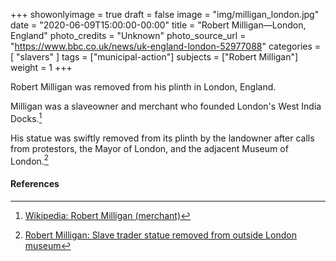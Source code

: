 +++
showonlyimage = true
draft = false
image = "img/milligan_london.jpg"
date = "2020-06-09T15:00:00-00:00"
title = "Robert Milligan—London, England"
photo_credits = "Unknown"
photo_source_url = "https://www.bbc.co.uk/news/uk-england-london-52977088"
categories = [ "slavers" ]
tags = ["municipal-action"]
subjects = ["Robert Milligan"]
weight = 1
+++

Robert Milligan was removed from his plinth in London, England.

<!--more-->

Milligan was a slaveowner and merchant who founded London's West India Docks.[^1]

His statue was swiftly removed from its plinth by the landowner after calls from protestors, the Mayor of London, and the adjacent Museum of London.[^2]

#### References

[^1]: [Wikipedia: Robert Milligan (merchant)](https://en.wikipedia.org/wiki/Robert_Milligan_(merchant))

[^2]: [Robert Milligan: Slave trader statue removed from outside London museum](https://www.bbc.co.uk/news/uk-england-london-52977088)

